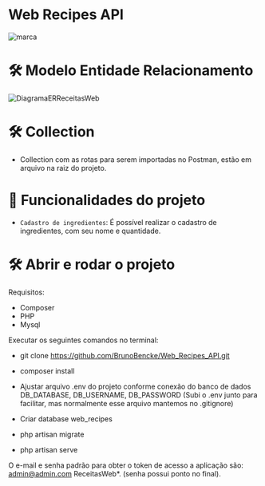 <h1> Web Recipes API </h1>

![marca](https://user-images.githubusercontent.com/41764882/229312173-a887326f-9ac8-4534-b65b-6f592143278e.png)

# 🛠️ Modelo Entidade Relacionamento
![DiagramaERReceitasWeb](https://user-images.githubusercontent.com/41764882/229311979-99cd28c9-e8ce-4ed9-b821-7e8b8e9647cf.png)

# 🛠️ Collection
- Collection com as rotas para serem importadas no Postman, estão em arquivo na raiz do projeto.

# :hammer: Funcionalidades do projeto

- `Cadastro de ingredientes`: É possível realizar o cadastro de ingredientes, com seu nome e quantidade.

# 🛠️ Abrir e rodar o projeto

Requisitos:
- Composer
- PHP
- Mysql

Executar os seguintes comandos no terminal:

- git clone https://github.com/BrunoBencke/Web_Recipes_API.git

- composer install

- Ajustar arquivo .env do projeto conforme conexão do banco de dados DB_DATABASE, DB_USERNAME, DB_PASSWORD (Subi o .env junto para facilitar, mas normalmente esse arquivo mantemos no .gitignore)

- Criar database web_recipes

- php artisan migrate

- php artisan serve

O e-mail e senha padrão para obter o token de acesso a aplicação são:
admin@admin.com
ReceitasWeb*.
(senha possui ponto no final).
